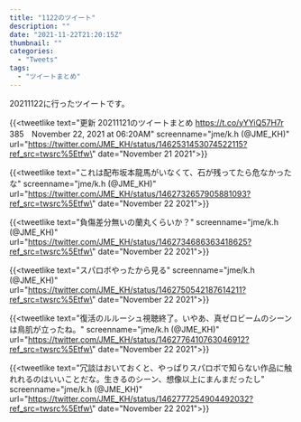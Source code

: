 ```yaml
---
title: "1122のツイート"
description: ""
date: "2021-11-22T21:20:15Z"
thumbnail: ""
categories:
  - "Tweets"
tags:
  - "ツイートまとめ"
---
```

20211122に行ったツイートです。
<!--more-->
{{<tweetlike text=\"更新 20211121のツイートまとめ https://t.co/yYYiQ57H7r 385　November 22, 2021 at 06:20AM\" screenname=\"jme/k.h (@JME_KH)\" url=\"https://twitter.com/JME_KH/status/1462531453074522115?ref_src=twsrc%5Etfw\" date=\"November 21 2021\">}}

{{<tweetlike text=\"これは配布坂本龍馬がいなくて、石が残ってたら危なかったな\" screenname=\"jme/k.h (@JME_KH)\" url=\"https://twitter.com/JME_KH/status/1462732657905881093?ref_src=twsrc%5Etfw\" date=\"November 22 2021\">}}

{{<tweetlike text=\"負傷差分無いの蘭丸くらいか？\" screenname=\"jme/k.h (@JME_KH)\" url=\"https://twitter.com/JME_KH/status/1462734686363418625?ref_src=twsrc%5Etfw\" date=\"November 22 2021\">}}

{{<tweetlike text=\"スパロボやったから見る\" screenname=\"jme/k.h (@JME_KH)\" url=\"https://twitter.com/JME_KH/status/1462750542187614211?ref_src=twsrc%5Etfw\" date=\"November 22 2021\">}}

{{<tweetlike text=\"復活のルルーシュ視聴終了。いやあ、真ゼロビームのシーンは鳥肌が立ったね。\" screenname=\"jme/k.h (@JME_KH)\" url=\"https://twitter.com/JME_KH/status/1462776410763046912?ref_src=twsrc%5Etfw\" date=\"November 22 2021\">}}

{{<tweetlike text=\"冗談はおいておくと、やっぱりスパロボで知らない作品に触れれるのはいいことだな。生きるのシーン、想像以上にまんまだったし\" screenname=\"jme/k.h (@JME_KH)\" url=\"https://twitter.com/JME_KH/status/1462777254904492032?ref_src=twsrc%5Etfw\" date=\"November 22 2021\">}}

